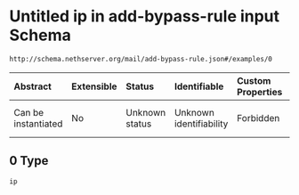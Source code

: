# Untitled ip in add-bypass-rule input Schema

```txt
http://schema.nethserver.org/mail/add-bypass-rule.json#/examples/0
```



| Abstract            | Extensible | Status         | Identifiable            | Custom Properties | Additional Properties | Access Restrictions | Defined In                                                                 |
| :------------------ | :--------- | :------------- | :---------------------- | :---------------- | :-------------------- | :------------------ | :------------------------------------------------------------------------- |
| Can be instantiated | No         | Unknown status | Unknown identifiability | Forbidden         | Allowed               | none                | [add-bypass-rule.json\*](mail/add-bypass-rule.json "open original schema") |

## 0 Type

`ip`
